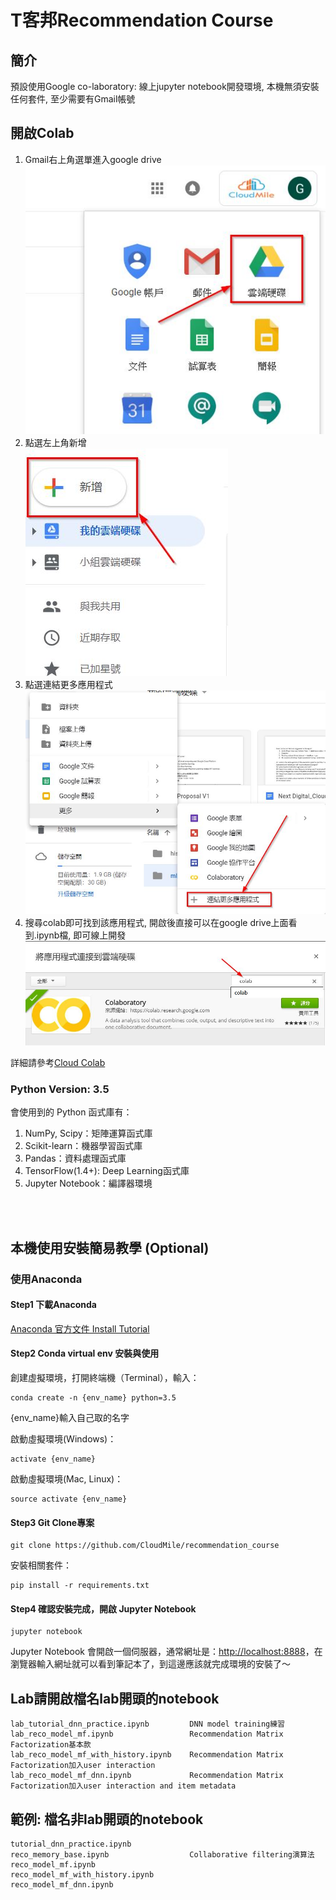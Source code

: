 # T客邦Recommendation Course

## 簡介
預設使用Google co-laboratory: 線上jupyter notebook開發環境, 本機無須安裝任何套件, 至少需要有Gmail帳號

## 開啟Colab
1. Gmail右上角選單進入google drive <br/>
  ![colab.1](./colab.1.jpg)
2. 點選左上角新增 <br/>
  ![colab.2](./colab.2.jpg)
3. 點選連結更多應用程式 <br/>
  ![colab.3](./colab.3.jpg)
4. 搜尋colab即可找到該應用程式, 開啟後直接可以在google drive上面看到.ipynb檔, 即可線上開發 <br/>
  ![colab.4](./colab.4.jpg)
  
  詳細請參考[Cloud Colab](Cloud_Colab.pdf)

### Python Version: 3.5
會使用到的 Python 函式庫有：

1. NumPy, Scipy：矩陣運算函式庫
2. Scikit-learn：機器學習函式庫
3. Pandas：資料處理函式庫
4. TensorFlow(1.4+): Deep Learning函式庫
5. Jupyter Notebook：編譯器環境
<br/>
<br/>

## 本機使用安裝簡易教學 (Optional)

### 使用Anaconda
#### Step1 下載Anaconda
[Anaconda 官方文件 Install Tutorial](https://conda.io/docs/user-guide/install/windows.html)

#### Step2 Conda virtual env 安裝與使用
創建虛擬環境，打開終端機（Terminal），輸入：
```shell
conda create -n {env_name} python=3.5
```
{env_name}輸入自己取的名字

啟動虛擬環境(Windows)：
```shell
activate {env_name}
```
啟動虛擬環境(Mac, Linux)：
```shell
source activate {env_name}
```

#### Step3 Git Clone專案
```shell
git clone https://github.com/CloudMile/recommendation_course
```

安裝相關套件：

```shell
pip install -r requirements.txt
```

#### Step4 確認安裝完成，開啟 Jupyter Notebook
```shell
jupyter notebook
```

Jupyter Notebook 會開啟一個伺服器，通常網址是：[http://localhost:8888](http://localhost:8888)，在瀏覽器輸入網址就可以看到筆記本了，到這邊應該就完成環境的安裝了～


## Lab請開啟檔名lab開頭的notebook
```
lab_tutorial_dnn_practice.ipynb         DNN model training練習
lab_reco_model_mf.ipynb                 Recommendation Matrix Factorization基本款
lab_reco_model_mf_with_history.ipynb    Recommendation Matrix Factorization加入user interaction
lab_reco_model_mf_dnn.ipynb             Recommendation Matrix Factorization加入user interaction and item metadata
```

## 範例: 檔名非lab開頭的notebook
```
tutorial_dnn_practice.ipynb             
reco_memory_base.ipynb                  Collaborative filtering演算法
reco_model_mf.ipynb                     
reco_model_mf_with_history.ipynb
reco_model_mf_dnn.ipynb         
```

